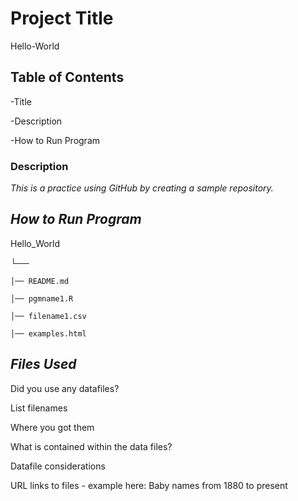 # **Project Title**
Hello-World
## **Table of Contents** 
-Title

-Description

-How to Run Program
### Description
*This is a practice using GitHub by creating a sample repository.*
## **_How to Run Program_**

Hello_World

└──

    │── README.md
    
    │── pgmname1.R
    
    │── filename1.csv
    
    │── examples.html
    
   ## *Files Used*
   
Did you use any datafiles?

List filenames

Where you got them

What is contained within the data files?

Datafile considerations

URL links to files - example here: Baby names from 1880 to present
  
